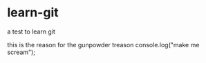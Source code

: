 # learn-git
a test to learn git

this is the reason for the gunpowder treason
console.log("make me scream");
